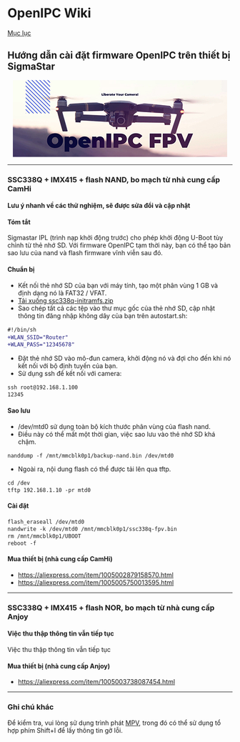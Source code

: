 # OpenIPC Wiki
[Mục lục](../README.md)

Hướng dẫn cài đặt firmware OpenIPC trên thiết bị SigmaStar
---

<p align="center">
  <img src="https://github.com/OpenIPC/wiki/blob/master/images/fpv-logo.jpg?raw=true" alt="Logo"/>
</p>

---

### SSC338Q + IMX415 + flash NAND, bo mạch từ nhà cung cấp CamHi
#### Lưu ý nhanh về các thử nghiệm, sẽ được sửa đổi và cập nhật

#### Tóm tắt
Sigmastar IPL (trình nạp khởi động trước) cho phép khởi động U-Boot tùy chỉnh từ thẻ nhớ SD.
Với firmware OpenIPC tạm thời này, bạn có thể tạo bản sao lưu của nand và flash firmware vĩnh viễn sau đó.

#### Chuẩn bị
- Kết nối thẻ nhớ SD của bạn với máy tính, tạo một phân vùng 1 GB và định dạng nó là FAT32 / VFAT.
- [Tải xuống ssc338q-initramfs.zip][1]
- Sao chép tất cả các tệp vào thư mục gốc của thẻ nhớ SD, cập nhật thông tin đăng nhập không dây của bạn trên autostart.sh:
```diff
#!/bin/sh
+WLAN_SSID="Router"
+WLAN_PASS="12345678"
```
- Đặt thẻ nhớ SD vào mô-đun camera, khởi động nó và đợi cho đến khi nó kết nối với bộ định tuyến của bạn.
- Sử dụng ssh để kết nối với camera:
```
ssh root@192.168.1.100
12345
```

#### Sao lưu
- /dev/mtd0 sử dụng toàn bộ kích thước phân vùng của flash nand.
- Điều này có thể mất một thời gian, việc sao lưu vào thẻ nhớ SD khá chậm.
```
nanddump -f /mnt/mmcblk0p1/backup-nand.bin /dev/mtd0
```

- Ngoài ra, nội dung flash có thể được tải lên qua tftp.
```
cd /dev
tftp 192.168.1.10 -pr mtd0
```

#### Cài đặt
```
flash_eraseall /dev/mtd0
nandwrite -k /dev/mtd0 /mnt/mmcblk0p1/ssc338q-fpv.bin
rm /mnt/mmcblk0p1/UBOOT
reboot -f
```

#### Mua thiết bị (nhà cung cấp CamHi)
- https://aliexpress.com/item/1005002879158570.html
- https://aliexpress.com/item/1005005750013595.html

---

### SSC338Q + IMX415 + flash NOR, bo mạch từ nhà cung cấp Anjoy
#### Việc thu thập thông tin vẫn tiếp tục
Việc thu thập thông tin vẫn tiếp tục

#### Mua thiết bị (nhà cung cấp Anjoy)
- https://aliexpress.com/item/1005003738087454.html

---

### Ghi chú khác
Để kiểm tra, vui lòng sử dụng trình phát [MPV](https://mpv.io/), trong đó có thể sử dụng tổ hợp phím Shift+I để lấy thông tin gỡ lỗi.

[1]: https://github.com/OpenIPC/wiki/files/13382282/ssc338q-initramfs.zip
